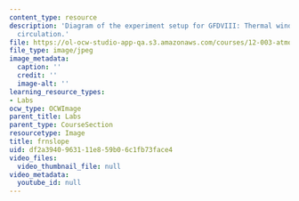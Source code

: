 ```yaml
---
content_type: resource
description: 'Diagram of the experiment setup for GFDVIII: Thermal wind and Hadley
  circulation.'
file: https://ol-ocw-studio-app-qa.s3.amazonaws.com/courses/12-003-atmosphere-ocean-and-climate-dynamics-fall-2008/df2a3940963111e859b06c1fb73face4_frnslope.jpg
file_type: image/jpeg
image_metadata:
  caption: ''
  credit: ''
  image-alt: ''
learning_resource_types:
- Labs
ocw_type: OCWImage
parent_title: Labs
parent_type: CourseSection
resourcetype: Image
title: frnslope
uid: df2a3940-9631-11e8-59b0-6c1fb73face4
video_files:
  video_thumbnail_file: null
video_metadata:
  youtube_id: null
---
```

